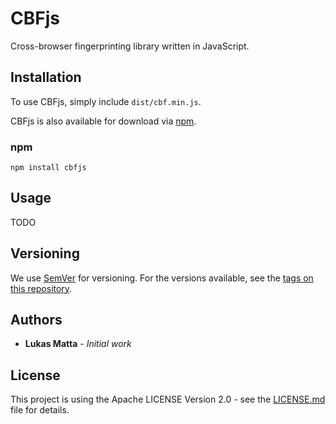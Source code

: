# CBFjs
Cross-browser fingerprinting library written in JavaScript.

## Installation

To use CBFjs, simply include `dist/cbf.min.js`.

CBFjs is also available for download via [npm](https://www.npmjs.com/package/cbfjs).

### npm

```shell
npm install cbfjs
```

## Usage

TODO

## Versioning

We use [SemVer](http://semver.org/) for versioning. For the versions available, see the [tags on this repository](https://github.com/your/project/tags). 

## Authors

* **Lukas Matta** - *Initial work*

## License

This project is using the Apache LICENSE Version 2.0 - see the [LICENSE.md](LICENSE.md) file for details.

